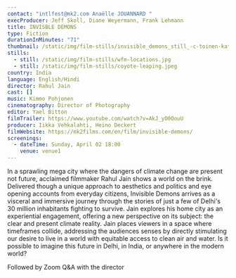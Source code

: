 ```yaml
---
contact: "intlfest@mk2.com Anaëlle JOUANNARD "
execProducer: Jeff Skoll, Diane Weyermann, Frank Lehmann
title: INVISBLE DEMONS
type: Fiction
durationInMinutes: "71"
thumbnail: /static/img/film-stills/invisible_demons_still_-c-toinen-katse-oy-ma.ja.de.-filmproduktions-gmbh-2021-2.jpg
stills:
  - still: /static/img/film-stills/wfm-locations.jpg
  - still: /static/img/film-stills/coyote-leaping.jpeg
country: India
language: English/Hindi
director: Rahul Jain
cast: []
music: Kimmo Pohjonen
cinematography: Director of Photography
editor: Yael Bitton
filmTrailer: https://www.youtube.com/watch?v=AkJ_yO0OouU
producer: Iikka Vehkalahti, Heino Deckert
filmWebsite: https://mk2films.com/en/film/invisible-demons/
screenings:
  - dateTime: Sunday, April 02 18:00
    venue: venue1
---
```

In a sprawling mega city where the dangers of climate change are present not future, acclaimed filmmaker Rahul Jain shows a world on the brink. 
Delivered though a unique approach to aesthetics and politics  and eye opening accounts from everyday citizens, Invisible Demons arrives as a visceral and immersive journey through the stories of just a few of Delhi's 30 million inhabitants fighting to survive. Jain explores his home city as an experiential engagement, offering a new perspective on its subject: the clear and present climate reality. Jain places viewers in a space where timeframes collide, addressing the audiences senses by directly stimulating our desire to live in a world with equitable access to clean air and water. Is it possible to imagine this future in Delhi, in India, or anywhere in the modern world?

Followed by Zoom Q&A with the director 